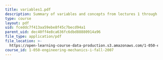 ```yaml
---
title: variables1.pdf
description: Summary of variables and concepts from lectures 1 through 15.
type: course
layout: pdf
uid: fceddc7f413aa59ebe8f45c7becd94a1
parent_uid: dec40ff4e8ca636fc6dbd88880914a96
file_type: application/pdf
file_location: >-
  https://open-learning-course-data-production.s3.amazonaws.com/1-050-engineering-mechanics-i-fall-2007/fceddc7f413aa59ebe8f45c7becd94a1_variables1.pdf
course_id: 1-050-engineering-mechanics-i-fall-2007
---
```

